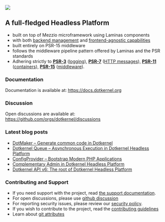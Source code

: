 ![](https://github.com/dotkernel/dotkernel.github.io/blob/main/img/dk_logo_2024.svg) 


## A full-fledged Headless Platform 
-  built on top of Mezzio microframework using Laminas components
-  with both [backend management](https://github.com/dotkernel/admin) and [frontend-agnostic capabilities](https://github.com/dotkernel/api)
-  built entirely on PSR-15 middleware
-  follows the middleware pipeline pattern offered by Laminas and the PSR standards
- Adhering strictly to [**PSR-3**](https://www.php-fig.org/psr/psr-3/) ([logging](https://github.com/php-fig/log)), [**PSR-7**](https://www.php-fig.org/psr/psr-7/) ([HTTP messages](https://github.com/php-fig/http-message)), [**PSR-11**](https://www.php-fig.org/psr/psr-11/) ([containers](https://github.com/php-fig/container)), [**PSR-15**](https://github.com/php-fig/http-server-handler) ([middleware](https://github.com/php-fig/http-server-handler)). 

### Documentation

Documentation is available at: https://docs.dotkernel.org

### Discussion

Open discussions are available at: https://github.com/orgs/dotkernel/discussions

### Latest blog posts

<!--- blog_start --->
 - [DotMaker – Generate common code in Dotkernel](https://www.dotkernel.com/headless-platform/dotmaker-generate-common-code-in-dotkernel/)
 - [Dotkernel Queue – Asynchronous Execution in Dotkernel Headless Platform](https://www.dotkernel.com/headless-platform/dotkernel-queue-asynchronous-execution-in-dotkernel-headless-platform/)
 - [ConfigProvider – Bootstrap Modern PHP Applications](https://www.dotkernel.com/architecture/configprovider-bootstrap-modern-php-applications/)
 - [Complementary Admin in Dotkernel Headless Platform](https://www.dotkernel.com/headless-platform/complementary-admin-in-dotkernel-headless-platform/)
 - [Dotkernel API v6: The root of Dotkernel Headless Platform](https://www.dotkernel.com/headless-platform/dotkernel-api-v6-the-root-of-dotkernel-headless-platform/)
<!--- blog_end --->

### Contributing and Support

- If you need support with the project, read [the support documentation](https://github.com/dotkernel/.github/blob/main/SUPPORT.md).
- For open discussions, please use [github discussion](https://github.com/orgs/dotkernel/discussions)
- For reporting security issues, please review our [security policy](https://github.com/dotkernel/.github/blob/main/SECURITY.md).
- If you wish to contribute to the project, read the [contributing guidelines](https://github.com/dotkernel/.github/blob/main/CONTRIBUTING.md)
- Learn about [git attributes](https://github.com/dotkernel/.github/blob/main/GIT_ATTRIBUTES.md)

